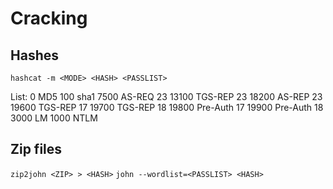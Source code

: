 # Cracking
## Hashes
`hashcat -m <MODE> <HASH> <PASSLIST>`

List:
0 MD5
100 sha1
7500 AS-REQ 23
13100 TGS-REP 23
18200 AS-REP 23
19600 TGS-REP 17
19700 TGS-REP 18
19800 Pre-Auth 17
19900 Pre-Auth 18
3000 LM
1000 NTLM

## Zip files
`zip2john <ZIP> > <HASH>`
`john --wordlist=<PASSLIST> <HASH>`